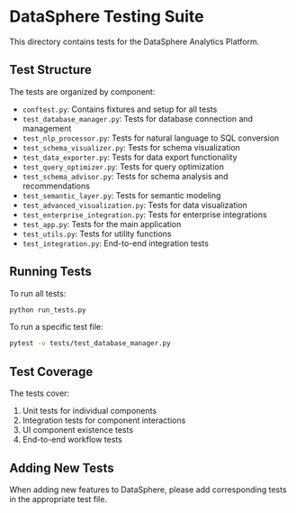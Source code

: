 # DataSphere Testing Suite

This directory contains tests for the DataSphere Analytics Platform.

## Test Structure

The tests are organized by component:

- `conftest.py`: Contains fixtures and setup for all tests
- `test_database_manager.py`: Tests for database connection and management
- `test_nlp_processor.py`: Tests for natural language to SQL conversion
- `test_schema_visualizer.py`: Tests for schema visualization
- `test_data_exporter.py`: Tests for data export functionality
- `test_query_optimizer.py`: Tests for query optimization
- `test_schema_advisor.py`: Tests for schema analysis and recommendations
- `test_semantic_layer.py`: Tests for semantic modeling
- `test_advanced_visualization.py`: Tests for data visualization
- `test_enterprise_integration.py`: Tests for enterprise integrations
- `test_app.py`: Tests for the main application
- `test_utils.py`: Tests for utility functions
- `test_integration.py`: End-to-end integration tests

## Running Tests

To run all tests:

```bash
python run_tests.py
```

To run a specific test file:

```bash
pytest -v tests/test_database_manager.py
```

## Test Coverage

The tests cover:

1. Unit tests for individual components
2. Integration tests for component interactions
3. UI component existence tests
4. End-to-end workflow tests

## Adding New Tests

When adding new features to DataSphere, please add corresponding tests in the appropriate test file.